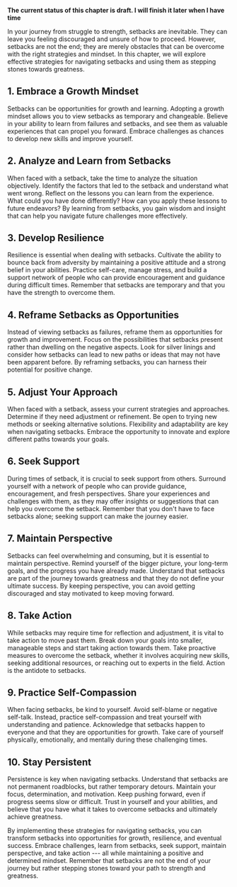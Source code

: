 **The current status of this chapter is draft. I will finish it later when I have time**

In your journey from struggle to strength, setbacks are inevitable. They can leave you feeling discouraged and unsure of how to proceed. However, setbacks are not the end; they are merely obstacles that can be overcome with the right strategies and mindset. In this chapter, we will explore effective strategies for navigating setbacks and using them as stepping stones towards greatness.

**1. Embrace a Growth Mindset**
-------------------------------

Setbacks can be opportunities for growth and learning. Adopting a growth mindset allows you to view setbacks as temporary and changeable. Believe in your ability to learn from failures and setbacks, and see them as valuable experiences that can propel you forward. Embrace challenges as chances to develop new skills and improve yourself.

**2. Analyze and Learn from Setbacks**
--------------------------------------

When faced with a setback, take the time to analyze the situation objectively. Identify the factors that led to the setback and understand what went wrong. Reflect on the lessons you can learn from the experience. What could you have done differently? How can you apply these lessons to future endeavors? By learning from setbacks, you gain wisdom and insight that can help you navigate future challenges more effectively.

**3. Develop Resilience**
-------------------------

Resilience is essential when dealing with setbacks. Cultivate the ability to bounce back from adversity by maintaining a positive attitude and a strong belief in your abilities. Practice self-care, manage stress, and build a support network of people who can provide encouragement and guidance during difficult times. Remember that setbacks are temporary and that you have the strength to overcome them.

**4. Reframe Setbacks as Opportunities**
----------------------------------------

Instead of viewing setbacks as failures, reframe them as opportunities for growth and improvement. Focus on the possibilities that setbacks present rather than dwelling on the negative aspects. Look for silver linings and consider how setbacks can lead to new paths or ideas that may not have been apparent before. By reframing setbacks, you can harness their potential for positive change.

**5. Adjust Your Approach**
---------------------------

When faced with a setback, assess your current strategies and approaches. Determine if they need adjustment or refinement. Be open to trying new methods or seeking alternative solutions. Flexibility and adaptability are key when navigating setbacks. Embrace the opportunity to innovate and explore different paths towards your goals.

**6. Seek Support**
-------------------

During times of setback, it is crucial to seek support from others. Surround yourself with a network of people who can provide guidance, encouragement, and fresh perspectives. Share your experiences and challenges with them, as they may offer insights or suggestions that can help you overcome the setback. Remember that you don't have to face setbacks alone; seeking support can make the journey easier.

**7. Maintain Perspective**
---------------------------

Setbacks can feel overwhelming and consuming, but it is essential to maintain perspective. Remind yourself of the bigger picture, your long-term goals, and the progress you have already made. Understand that setbacks are part of the journey towards greatness and that they do not define your ultimate success. By keeping perspective, you can avoid getting discouraged and stay motivated to keep moving forward.

**8. Take Action**
------------------

While setbacks may require time for reflection and adjustment, it is vital to take action to move past them. Break down your goals into smaller, manageable steps and start taking action towards them. Take proactive measures to overcome the setback, whether it involves acquiring new skills, seeking additional resources, or reaching out to experts in the field. Action is the antidote to setbacks.

**9. Practice Self-Compassion**
-------------------------------

When facing setbacks, be kind to yourself. Avoid self-blame or negative self-talk. Instead, practice self-compassion and treat yourself with understanding and patience. Acknowledge that setbacks happen to everyone and that they are opportunities for growth. Take care of yourself physically, emotionally, and mentally during these challenging times.

**10. Stay Persistent**
-----------------------

Persistence is key when navigating setbacks. Understand that setbacks are not permanent roadblocks, but rather temporary detours. Maintain your focus, determination, and motivation. Keep pushing forward, even if progress seems slow or difficult. Trust in yourself and your abilities, and believe that you have what it takes to overcome setbacks and ultimately achieve greatness.

By implementing these strategies for navigating setbacks, you can transform setbacks into opportunities for growth, resilience, and eventual success. Embrace challenges, learn from setbacks, seek support, maintain perspective, and take action --- all while maintaining a positive and determined mindset. Remember that setbacks are not the end of your journey but rather stepping stones toward your path to strength and greatness.
